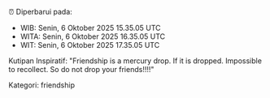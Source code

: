 ⏰ Diperbarui pada:
- WIB: Senin, 6 Oktober 2025 15.35.05 UTC
- WITA: Senin, 6 Oktober 2025 16.35.05 UTC
- WIT: Senin, 6 Oktober 2025 17.35.05 UTC

Kutipan Inspiratif:
"Friendship is a mercury drop. If it is dropped. Impossible to recollect. So do not drop your friends!!!!"


Kategori: friendship

